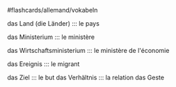 #flashcards/allemand/vokabeln

das Land (die Länder) ::: le pays
<!--SR:!2022-11-13,13,290-->
das Ministerium ::: le ministère
<!--SR:!2022-11-14,14,290-->
das Wirtschaftsministerium ::: le ministère de l'économie
<!--SR:!2022-11-15,15,290-->
das Ereignis ::: le migrant
<!--SR:!2022-11-05,5,230-->
das Ziel ::: le but
das Verhältnis ::: la relation
das Geste
